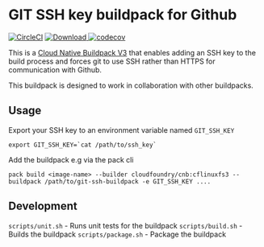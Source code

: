 # GIT SSH key buildpack for Github

[![CircleCI](https://circleci.com/gh/bstick12/git-ssh-buildpack.svg?style=svg)](https://circleci.com/gh/bstick12/git-ssh-buildpack)
[![Download](https://api.bintray.com/packages/bstick12/buildpacks/git-ssh-buildpack/images/download.svg?version=0.1.0) ](https://bintray.com/bstick12/buildpacks/git-ssh-buildpack/0.1.0/link)
[![codecov](https://codecov.io/gh/bstick12/git-ssh-buildpack/branch/master/graph/badge.svg)](https://codecov.io/gh/bstick12/git-ssh-buildpack)


This is a [Cloud Native Buildpack V3](https://buildpacks.io/) that enables adding an SSH key to the build process and forces git to use SSH rather than HTTPS for communication with Github.

This buildpack is designed to work in collaboration with other buildpacks.

## Usage

Export your SSH key to an environment variable named `GIT_SSH_KEY`

```
export GIT_SSH_KEY=`cat /path/to/ssh_key`
```

Add the buildpack e.g via the pack cli

```
pack build <image-name> --builder cloudfoundry/cnb:cflinuxfs3 --buildpack /path/to/git-ssh-buildpack -e GIT_SSH_KEY ....
```

## Development

`scripts/unit.sh` - Runs unit tests for the buildpack
`scripts/build.sh` - Builds the buildpack
`scripts/package.sh` - Package the buildpack
